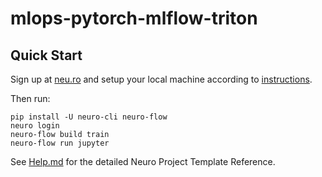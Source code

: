 # mlops-pytorch-mlflow-triton




## Quick Start

Sign up at [neu.ro](https://neu.ro) and setup your local machine according to [instructions](https://docs.neu.ro/).

Then run:

```shell
pip install -U neuro-cli neuro-flow
neuro login
neuro-flow build train
neuro-flow run jupyter
```

See [Help.md](HELP.md) for the detailed Neuro Project Template Reference.
